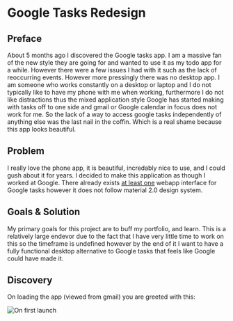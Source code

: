 # Google Tasks Redesign

## Preface
About 5 months ago I discovered the Google tasks app. I am a massive fan of the new style they are going for and wanted to use it as my todo app for a while. However there were a few issues I had with it such as the lack of reoccurring events. However more pressingly there was no desktop app. I am someone who works constantly on a desktop or laptop and I do not typically like to have my phone with me when working, furthermore I do not like distractions thus the mixed application style Google has started making with tasks off to one side and gmail or Google calendar in focus does not work for me. So the lack of a way to access google tasks independently of anything else was the last nail in the coffin. Which is a real shame because this app looks beautiful.

## Problem
I really love the phone app, it is beautiful, incredably nice to use, and I could gush about it for years. I decided to make this application as though I worked at Google. There already exists [at least one](https://github.com/KarafiziArtur/react-google-tasks) webapp interface for Google tasks however it does not follow material 2.0 design system.

## Goals & Solution
My primary goals for this project are to buff my portfolio, and learn. This is a relatively large endevor due to the fact that I have very little time to work on this so the timeframe is undefined however by the end of it I want to have a fully functional desktop alternative to Google tasks that feels like Google could have made it.

## Discovery
On loading the app (viewed from gmail) you are greeted with this:

![On first launch]("https://github.com/alexa-griffin/google-tasks-redesign/tree/master/process/discovery/on-first-launch.png")
